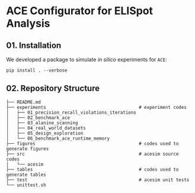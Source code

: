 # ACE Configurator for ELISpot Analysis

## 01. Installation

We developed a package to simulate *in silico* experiments for `ACE`:

```shell
pip install . --verbose
```

## 02. Repository Structure
```
├── README.md
├── experiments                                   # experiment codes 
│   ├── 01_precision_recall_violations_iterations
│   ├── 02_benchmark_ace
│   ├── 03_alanine_scanning
│   ├── 04_real_world_datasets
│   ├── 05_design_exploration
│   └── 06_benchmark_ace_runtime_memory
├── figures                                       # codes used to generate figures
├── src                                           # acesim source codes
│   └── acesim
├── tables                                        # codes used to generate tables
├── test                                          # acesim unit tests
└── unittest.sh
```
